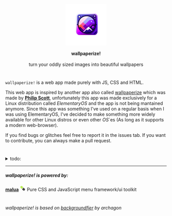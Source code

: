 <p align="center">
  <img width="128" src="repo/wallpaperize-logo.png" alt="wallpaperize-logo">
</p>
<p align="center">
  <strong>wallpaperize!</strong>
  <br>
  <br>
  turn your oddly sized images into beautiful wallpapers
</p>

#

`wallpaperize!` is a web app made purely with JS, CSS and HTML. 

This web app is inspired by another app also called [wallpaperize](https://github.com/Philip-Scott/wallpaperize) which was made by [**Philip Scott**](https://github.com/Philip-Scott), unfortunately this app was made exclusively for a Linux distribution called _ElementaryOS_ and the app is not being mantained anymore.
Since this app was something I've used on a regular basis when I was using ElementaryOS, I've decided to make something more widely available for other Linux distros or even other *OS*`es (As long as it supports a modern web-browser).

If you find bugs or glitches feel free to report it in the issues tab. If you want to contribute, you can always make a pull request.

#

<details>
<summary>todo:</summary>
  
-   maybe bundle malua with webpack or turn malua into a sub-module (I might do one of these after `malua` "first" public release)
-   improve web app design (add a description, logo, mobile friendly design, etc)
-   add an example image in the README.md file

</details>

***

##### wallpaperize! is powered by:

<strong><a href="https://github.com/otvv/malua">malua</a></strong> <img width="18" height="18" src="repo/malua-logo.png" alt="pill emoji"> Pure CSS and JavaScript menu framework/ui toolkit

#

###### wallpaperize! is based on [backgroundfier](http://backgroundifier.archagon.net/) by archagon
